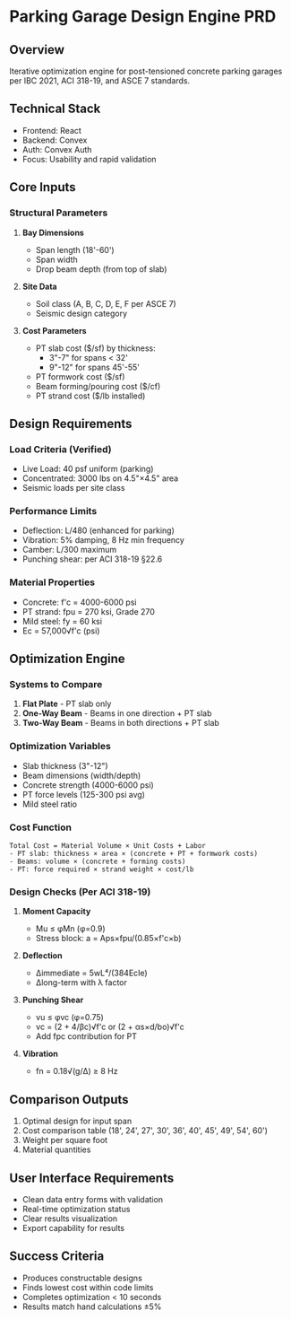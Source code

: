 # Parking Garage Design Engine PRD

## Overview
Iterative optimization engine for post-tensioned concrete parking garages per IBC 2021, ACI 318-19, and ASCE 7 standards.

## Technical Stack
- Frontend: React 
- Backend: Convex
- Auth: Convex Auth
- Focus: Usability and rapid validation

## Core Inputs

### Structural Parameters
1. **Bay Dimensions**
   - Span length (18'-60')
   - Span width 
   - Drop beam depth (from top of slab)

2. **Site Data**
   - Soil class (A, B, C, D, E, F per ASCE 7)
   - Seismic design category

3. **Cost Parameters**
   - PT slab cost ($/sf) by thickness:
     - 3"-7" for spans < 32'
     - 9"-12" for spans 45'-55'
   - PT formwork cost ($/sf)
   - Beam forming/pouring cost ($/cf)
   - PT strand cost ($/lb installed)

## Design Requirements

### Load Criteria (Verified)
- Live Load: 40 psf uniform (parking)
- Concentrated: 3000 lbs on 4.5"×4.5" area
- Seismic loads per site class

### Performance Limits
- Deflection: L/480 (enhanced for parking)
- Vibration: 5% damping, 8 Hz min frequency
- Camber: L/300 maximum
- Punching shear: per ACI 318-19 §22.6

### Material Properties
- Concrete: f'c = 4000-6000 psi
- PT strand: fpu = 270 ksi, Grade 270
- Mild steel: fy = 60 ksi
- Ec = 57,000√f'c (psi)

## Optimization Engine

### Systems to Compare
1. **Flat Plate** - PT slab only
2. **One-Way Beam** - Beams in one direction + PT slab
3. **Two-Way Beam** - Beams in both directions + PT slab

### Optimization Variables
- Slab thickness (3"-12")
- Beam dimensions (width/depth)
- Concrete strength (4000-6000 psi)
- PT force levels (125-300 psi avg)
- Mild steel ratio

### Cost Function
```
Total Cost = Material Volume × Unit Costs + Labor
- PT slab: thickness × area × (concrete + PT + formwork costs)
- Beams: volume × (concrete + forming costs)
- PT: force required × strand weight × cost/lb
```

### Design Checks (Per ACI 318-19)
1. **Moment Capacity**
   - Mu ≤ φMn (φ=0.9)
   - Stress block: a = Aps×fpu/(0.85×f'c×b)

2. **Deflection**
   - Δimmediate = 5wL⁴/(384EcIe)
   - Δlong-term with λ factor

3. **Punching Shear**
   - vu ≤ φvc (φ=0.75)
   - vc = (2 + 4/βc)√f'c or (2 + αs×d/bo)√f'c
   - Add fpc contribution for PT

4. **Vibration**
   - fn = 0.18√(g/Δ) ≥ 8 Hz

## Comparison Outputs
1. Optimal design for input span
2. Cost comparison table (18', 24', 27', 30', 36', 40', 45', 49', 54', 60')
3. Weight per square foot
4. Material quantities

## User Interface Requirements
- Clean data entry forms with validation
- Real-time optimization status
- Clear results visualization
- Export capability for results

## Success Criteria
- Produces constructable designs
- Finds lowest cost within code limits
- Completes optimization < 10 seconds
- Results match hand calculations ±5%